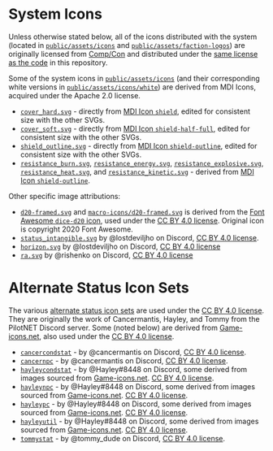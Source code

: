 # System Icons

Unless otherwise stated below, all of the icons distributed with the system (located in [`public/assets/icons`](./) and [`public/assets/faction-logos`](../faction-logos/)) are originally licensed from [Comp/Con](https://github.com/massif-press/compcon) and distributed under the [same license as the code](/LICENSE) in this repository.

Some of the system icons in [`public/assets/icons`](./) (and their corresponding white versions in [`public/assets/icons/white`](./white/)) are derived from MDI Icons, acquired under the Apache 2.0 license.

- [`cover_hard.svg`](./cover_hard.svg) - directly from [MDI Icon `shield`](https://pictogrammers.com/library/mdi/icon/shield/), edited for consistent size with the other SVGs.
- [`cover_soft.svg`](./cover_soft.svg) - directly from [MDI Icon `shield-half-full`](https://pictogrammers.com/library/mdi/icon/shield-half-full/), edited for consistent size with the other SVGs.
- [`shield_outline.svg`](./shield_outline.svg) - directly from [MDI Icon `shield-outline`](https://pictogrammers.com/library/mdi/icon/shield-outline/), edited for consistent size with the other SVGs.
- [`resistance_burn.svg`](./resistance_burn.svg), [`resistance_energy.svg`](./resistance_energy.svg), [`resistance_explosive.svg`](./resistance_explosive.svg), [`resistance_heat.svg`](./resistance_heat.svg), and [`resistance_kinetic.svg`](./resistance_kinetic.svg) - derived from [MDI Icon `shield-outline`](https://pictogrammers.com/library/mdi/icon/shield-outline/).

Other specific image attributions:

- [`d20-framed.svg`](./d20-framed.svg) and [`macro-icons/d20-framed.svg`](./macro-icons/d20-framed.svg) is derived from the [Font Awesome `dice-d20` icon](https://fontawesome.com/icons/dice-d20?style=solid), used under the [CC BY 4.0 license](https://fontawesome.com/license/free). Original icon is copyright 2020 Font Awesome.
- [`status_intangible.svg`](./status_intangible.svg) by @lostdeviljho on Discord, [CC BY 4.0 license](https://fontawesome.com/license/free).
- [`horizon.svg`](../faction-logos/horizon.svg) by @lostdeviljho on Discord, [CC BY 4.0 license](https://fontawesome.com/license/free)
- [`ra.svg`](../faction-logos/ra.svg) by @rishenko on Discord, [CC BY 4.0 license](https://fontawesome.com/license/free)

# Alternate Status Icon Sets

The various [alternate status icon sets](public/assets/icons/alt-status) are used under the [CC BY 4.0 license](https://fontawesome.com/license/free). They are originally the work of Cancermantis, Hayley, and Tommy from the PilotNET Discord server. Some (noted below) are derived from [Game-icons.net](https://game-icons.net/), also used under the [CC BY 4.0 license](https://fontawesome.com/license/free).

- [`cancercondstat`](alt-status/cancercondstat) - by @cancermantis on Discord, [CC BY 4.0 license](https://fontawesome.com/license/free).
- [`cancernpc`](alt-status/cancernpc) - by @cancermantis on Discord, [CC BY 4.0 license](https://fontawesome.com/license/free).
- [`hayleycondstat`](alt-status/hayleycondstat) - by @Hayley#8448 on Discord, some derived from images sourced from [Game-icons.net](https://game-icons.net/). [CC BY 4.0 license](https://fontawesome.com/license/free).
- [`hayleynpc`](alt-status/hayleynpc) - by @Hayley#8448 on Discord, some derived from images sourced from [Game-icons.net](https://game-icons.net/). [CC BY 4.0 license](https://fontawesome.com/license/free).
- [`hayleypc`](alt-status/hayleypc) - by @Hayley#8448 on Discord, some derived from images sourced from [Game-icons.net](https://game-icons.net/). [CC BY 4.0 license](https://fontawesome.com/license/free).
- [`hayleyutil`](alt-status/hayleyutil) - by @Hayley#8448 on Discord, some derived from images sourced from [Game-icons.net](https://game-icons.net/). [CC BY 4.0 license](https://fontawesome.com/license/free).
- [`tommystat`](alt-status/tommystat) - by @tommy_dude on Discord, [CC BY 4.0 license](https://fontawesome.com/license/free).
